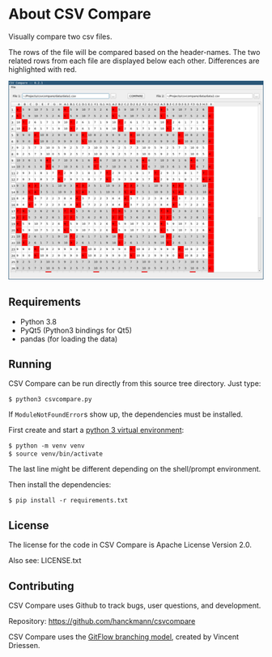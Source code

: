 About CSV Compare
=================

Visually compare two csv files.

The rows of the file will be compared based on the header-names.
The two related rows from each file are displayed below each other.
Differences are highlighted with red.

![CSV Compare screenshot](https://raw.githubusercontent.com/hanckmann/csvcompare/master/images/screenshot.png)


Requirements
------------

* Python 3.8
* PyQt5 (Python3 bindings for Qt5)
* pandas (for loading the data)


Running
-------

CSV Compare can be run directly from this source tree directory. Just type:

```
$ python3 csvcompare.py
```

If `ModuleNotFoundError`s show up, the dependencies must be installed.

First create and start a [python 3 virtual environment](https://docs.python.org/3/library/venv.html#creating-virtual-environments):

```
$ python -m venv venv
$ source venv/bin/activate
```

The last line might be different depending on the shell/prompt environment.

Then install the dependencies:

```
$ pip install -r requirements.txt
```


License
-------

The license for the code in CSV Compare is Apache License Version 2.0.

Also see: LICENSE.txt


Contributing
------------

CSV Compare uses Github to track bugs, user questions, and development.

Repository: https://github.com/hanckmann/csvcompare

CSV Compare uses the [GitFlow branching model](https://danielkummer.github.io/git-flow-cheatsheet/), created by Vincent Driessen.
